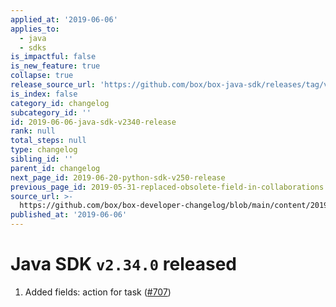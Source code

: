 ```yaml
---
applied_at: '2019-06-06'
applies_to:
  - java
  - sdks
is_impactful: false
is_new_feature: true
collapse: true
release_source_url: 'https://github.com/box/box-java-sdk/releases/tag/v2.34.0'
is_index: false
category_id: changelog
subcategory_id: ''
id: 2019-06-06-java-sdk-v2340-release
rank: null
total_steps: null
type: changelog
sibling_id: ''
parent_id: changelog
next_page_id: 2019-06-20-python-sdk-v250-release
previous_page_id: 2019-05-31-replaced-obsolete-field-in-collaborations
source_url: >-
  https://github.com/box/box-developer-changelog/blob/main/content/2019/06-06-java-sdk-v2340-release.md
published_at: '2019-06-06'
---
```

# Java SDK `v2.34.0` released

1. Added fields: action for task ([#707](https://github.com/box/box-java-sdk/pull/707))